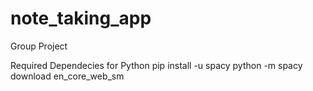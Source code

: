 # note_taking_app
Group Project

Required Dependecies for Python
pip install -u spacy
python -m spacy download en_core_web_sm
